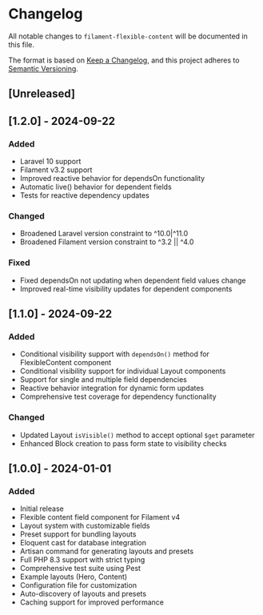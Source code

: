 # Changelog

All notable changes to `filament-flexible-content` will be documented in this file.

The format is based on [Keep a Changelog](https://keepachangelog.com/en/1.0.0/),
and this project adheres to [Semantic Versioning](https://semver.org/spec/v2.0.0.html).

## [Unreleased]

## [1.2.0] - 2024-09-22

### Added
- Laravel 10 support
- Filament v3.2 support
- Improved reactive behavior for dependsOn functionality
- Automatic live() behavior for dependent fields
- Tests for reactive dependency updates

### Changed
- Broadened Laravel version constraint to ^10.0|^11.0
- Broadened Filament version constraint to ^3.2 || ^4.0

### Fixed
- Fixed dependsOn not updating when dependent field values change
- Improved real-time visibility updates for dependent components

## [1.1.0] - 2024-09-22

### Added
- Conditional visibility support with `dependsOn()` method for FlexibleContent component
- Conditional visibility support for individual Layout components
- Support for single and multiple field dependencies
- Reactive behavior integration for dynamic form updates
- Comprehensive test coverage for dependency functionality

### Changed
- Updated Layout `isVisible()` method to accept optional `$get` parameter
- Enhanced Block creation to pass form state to visibility checks

## [1.0.0] - 2024-01-01

### Added
- Initial release
- Flexible content field component for Filament v4
- Layout system with customizable fields
- Preset support for bundling layouts
- Eloquent cast for database integration
- Artisan command for generating layouts and presets
- Full PHP 8.3 support with strict typing
- Comprehensive test suite using Pest
- Example layouts (Hero, Content)
- Configuration file for customization
- Auto-discovery of layouts and presets
- Caching support for improved performance